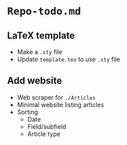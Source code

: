 # `Repo-todo.md`

## LaTeX template

- Make a `.sty` file
- Update `template.tex` to use `.sty` file

## Add website

- Web scraper for `./Articles`
- Minimal website listing articles
- Sorting
  - Date
  - Field/subfield
  - Article type
